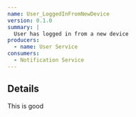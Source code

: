 ```yaml
---
name: User_LoggedInFromNewDevice
version: 0.1.0
summary: |
  User has logged in from a new device
producers:
  - name: User Service
consumers:
  - Notification Service
---
```


## Details

This is good
